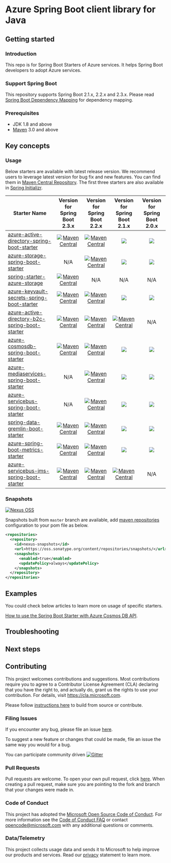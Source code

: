 # Azure Spring Boot client library for Java

## Getting started
### Introduction

This repo is for Spring Boot Starters of Azure services. It helps Spring Boot developers to adopt Azure services.

### Support Spring Boot
This repository supports Spring Boot 2.1.x, 2.2.x and 2.3.x. Please read [Spring Boot Dependency Mapping](https://github.com/Azure/azure-sdk-for-java/wiki/Spring-Boot-Dependency-Mapping) for dependency mapping.

### Prerequisites
- JDK 1.8 and above
- [Maven](http://maven.apache.org/) 3.0 and above

## Key concepts
### Usage

Below starters are available with latest release version. We recommend users to leverage latest version for bug fix and new features.
You can find them in [Maven Central Repository](https://search.maven.org/).
The first three starters are also available in [Spring Initializr](http://start.spring.io/). 

Starter Name | Version for Spring Boot 2.3.x | Version for Spring Boot 2.2.x | Version for Spring Boot 2.1.x | Version for Spring Boot 2.0.x
---|:---:|:---:|:---:|:---:
[azure-active-directory-spring-boot-starter](azure-spring-boot-starter-active-directory/README.md) | [![Maven Central](https://img.shields.io/maven-central/v/com.microsoft.azure/azure-active-directory-spring-boot-starter.svg)](http://search.maven.org/#search%7Cga%7C1%7Cg%3A%22com.microsoft.azure%22%20AND%20a%3A%22azure-active-directory-spring-boot-starter%22) | [![Maven Central](https://img.shields.io/maven-central/v/com.microsoft.azure/azure-active-directory-spring-boot-starter/2.2.svg)](https://search.maven.org/search?q=g:com.microsoft.azure%20AND%20a:azure-active-directory-spring-boot-starter%20AND%20v:2.2.*) | [![](https://img.shields.io/maven-central/v/com.microsoft.azure/azure-active-directory-spring-boot-starter/2.1.svg)](https://search.maven.org/search?q=g:com.microsoft.azure%20AND%20a:azure-active-directory-spring-boot-starter%20AND%20v:2.1.*) | [![](https://img.shields.io/maven-central/v/com.microsoft.azure/azure-active-directory-spring-boot-starter/2.0.svg)](https://search.maven.org/search?q=g:com.microsoft.azure%20AND%20a:azure-active-directory-spring-boot-starter%20AND%20v:2.0.*)
[azure-storage-spring-boot-starter](azure-spring-boot-starter-storage/README.md) | N/A | [![Maven Central](https://img.shields.io/maven-central/v/com.microsoft.azure/azure-storage-spring-boot-starter.svg)](http://search.maven.org/#search%7Cga%7C1%7Cg%3A%22com.microsoft.azure%22%20AND%20a%3A%22azure-storage-spring-boot-starter%22) | [![](https://img.shields.io/maven-central/v/com.microsoft.azure/azure-storage-spring-boot-starter/2.1.svg)](https://search.maven.org/search?q=g:com.microsoft.azure%20AND%20a:azure-storage-spring-boot-starter%20AND%20v:2.1.*) | [![](https://img.shields.io/maven-central/v/com.microsoft.azure/azure-storage-spring-boot-starter/2.0.svg)](https://search.maven.org/search?q=g:com.microsoft.azure%20AND%20a:azure-storage-spring-boot-starter%20AND%20v:2.0.*)
[spring-starter-azure-storage](azure-spring-starter-storage/README.md) | [![Maven Central](https://img.shields.io/maven-central/v/com.microsoft.azure/spring-starter-azure-storage.svg)](https://search.maven.org/search?q=g:com.microsoft.azure%20AND%20%20a:spring-starter-azure-storage) | N/A | N/A | N/A
[azure-keyvault-secrets-spring-boot-starter](azure-spring-boot-starter-keyvault-secrets/README.md) | [![Maven Central](https://img.shields.io/maven-central/v/com.microsoft.azure/azure-keyvault-secrets-spring-boot-starter.svg)](http://search.maven.org/#search%7Cga%7C1%7Cg%3A%22com.microsoft.azure%22%20AND%20a%3A%22azure-keyvault-secrets-spring-boot-starter%22) | [![Maven Central](https://img.shields.io/maven-central/v/com.microsoft.azure/azure-keyvault-secrets-spring-boot-starter/2.2.svg)](https://search.maven.org/search?q=g:com.microsoft.azure%20AND%20a:azure-keyvault-secrets-spring-boot-starter%20AND%20v:2.2.*) | [![](https://img.shields.io/maven-central/v/com.microsoft.azure/azure-keyvault-secrets-spring-boot-starter/2.1.svg)](https://search.maven.org/search?q=g:com.microsoft.azure%20AND%20a:azure-keyvault-secrets-spring-boot-starter%20AND%20v:2.1.*) | [![](https://img.shields.io/maven-central/v/com.microsoft.azure/azure-keyvault-secrets-spring-boot-starter/2.0.svg)](https://search.maven.org/search?q=g:com.microsoft.azure%20AND%20a:azure-keyvault-secrets-spring-boot-starter%20AND%20v:2.0.*)
[azure-active-directory-b2c-spring-boot-starter](azure-spring-boot-starter-active-directory-b2c/README.md) | [![Maven Central](https://img.shields.io/maven-central/v/com.microsoft.azure/azure-active-directory-b2c-spring-boot-starter.svg)](http://search.maven.org/#search%7Cga%7C1%7Cg%3A%22com.microsoft.azure%22%20AND%20a%3A%22azure-active-directory-b2c-spring-boot-starter%22) | [![Maven Central](https://img.shields.io/maven-central/v/com.microsoft.azure/azure-active-directory-b2c-spring-boot-starter/2.2.svg)](https://search.maven.org/search?q=g:com.microsoft.azure%20AND%20a:azure-active-directory-b2c-spring-boot-starter%20AND%20v:2.2.*) | [![Maven Central](https://img.shields.io/maven-central/v/com.microsoft.azure/azure-active-directory-b2c-spring-boot-starter/2.1.svg)](https://search.maven.org/search?q=g:com.microsoft.azure%20AND%20a:azure-active-directory-b2c-spring-boot-starter%20AND%20v:2.1.*) | N/A
[azure-cosmosdb-spring-boot-starter](azure-spring-boot-starter-cosmosdb/README.md) | [![Maven Central](https://img.shields.io/maven-central/v/com.microsoft.azure/azure-cosmosdb-spring-boot-starter.svg)](http://search.maven.org/#search%7Cga%7C1%7Cg%3A%22com.microsoft.azure%22%20AND%20a%3A%22azure-cosmosdb-spring-boot-starter%22) | [![Maven Central](https://img.shields.io/maven-central/v/com.microsoft.azure/azure-cosmosdb-spring-boot-starter/2.2.svg)](https://search.maven.org/search?q=g:com.microsoft.azure%20AND%20a:azure-cosmosdb-spring-boot-starter%20AND%20v:2.2.*) | [![](https://img.shields.io/maven-central/v/com.microsoft.azure/azure-cosmosdb-spring-boot-starter/2.1.svg)](https://search.maven.org/search?q=g:com.microsoft.azure%20AND%20a:azure-cosmosdb-spring-boot-starter%20AND%20v:2.1.*) | [![](https://img.shields.io/maven-central/v/com.microsoft.azure/azure-cosmosdb-spring-boot-starter/2.0.svg)](https://search.maven.org/search?q=g:com.microsoft.azure%20AND%20a:azure-cosmosdb-spring-boot-starter%20AND%20v:2.0.*)
[azure-mediaservices-spring-boot-starter](azure-spring-boot-starter-mediaservices/README.md) | N/A | [![Maven Central](https://img.shields.io/maven-central/v/com.microsoft.azure/azure-mediaservices-spring-boot-starter.svg)](http://search.maven.org/#search%7Cga%7C1%7Cg%3A%22com.microsoft.azure%22%20AND%20a%3A%22azure-mediaservices-spring-boot-starter%22) | [![](https://img.shields.io/maven-central/v/com.microsoft.azure/azure-mediaservices-spring-boot-starter/2.1.svg)](https://search.maven.org/search?q=g:com.microsoft.azure%20AND%20a:azure-mediaservices-spring-boot-starter%20AND%20v:2.1.*) | [![](https://img.shields.io/maven-central/v/com.microsoft.azure/azure-mediaservices-spring-boot-starter/2.0.svg)](https://search.maven.org/search?q=g:com.microsoft.azure%20AND%20a:azure-mediaservices-spring-boot-starter%20AND%20v:2.0.*)
[azure-servicebus-spring-boot-starter](azure-spring-boot-starter-servicebus/README.md) | N/A | [![Maven Central](https://img.shields.io/maven-central/v/com.microsoft.azure/azure-servicebus-spring-boot-starter.svg)](http://search.maven.org/#search%7Cga%7C1%7Cg%3A%22com.microsoft.azure%22%20AND%20a%3A%22azure-servicebus-spring-boot-starter%22) | [![](https://img.shields.io/maven-central/v/com.microsoft.azure/azure-servicebus-spring-boot-starter/2.1.svg)](https://search.maven.org/search?q=g:com.microsoft.azure%20AND%20a:azure-servicebus-spring-boot-starter%20AND%20v:2.1.*) | [![](https://img.shields.io/maven-central/v/com.microsoft.azure/azure-servicebus-spring-boot-starter/2.0.svg)](https://search.maven.org/search?q=g:com.microsoft.azure%20AND%20a:azure-servicebus-spring-boot-starter%20AND%20v:2.0.*)
[spring-data-gremlin-boot-starter](azure-spring-boot-starter-data-gremlin/README.md) | [![Maven Central](https://img.shields.io/maven-central/v/com.microsoft.azure/spring-data-gremlin-boot-starter.svg)](http://search.maven.org/#search%7Cga%7C1%7Cg%3A%22com.microsoft.azure%22%20AND%20a%3A%22spring-data-gremlin-boot-starter%22) | [![Maven Central](https://img.shields.io/maven-central/v/com.microsoft.azure/spring-data-gremlin-boot-starter/2.2.svg)](https://search.maven.org/search?q=g:com.microsoft.azure%20AND%20a:spring-data-gremlin-boot-starter%20AND%20v:2.2.*) | [![](https://img.shields.io/maven-central/v/com.microsoft.azure/spring-data-gremlin-boot-starter/2.1.svg)](https://search.maven.org/search?q=g:com.microsoft.azure%20AND%20a:spring-data-gremlin-boot-starter%20AND%20v:2.1.*) | [![](https://img.shields.io/maven-central/v/com.microsoft.azure/spring-data-gremlin-boot-starter/2.0.svg)](https://search.maven.org/search?q=g:com.microsoft.azure%20AND%20a:spring-data-gremlin-boot-starter%20AND%20v:2.0.*)
[azure-spring-boot-metrics-starter](azure-spring-boot-starter-metrics/README.md) | [![Maven Central](https://img.shields.io/maven-central/v/com.microsoft.azure/azure-spring-boot-metrics-starter.svg)](http://search.maven.org/#search%7Cga%7C1%7Cg%3A%22com.microsoft.azure%22%20AND%20a%3A%22azure-spring-boot-metrics-starter%22) | [![Maven Central](https://img.shields.io/maven-central/v/com.microsoft.azure/azure-spring-boot-metrics-starter/2.2.svg)](https://search.maven.org/search?q=g:com.microsoft.azure%20AND%20a:azure-spring-boot-metrics-starter%20AND%20v:2.2.*) | [![](https://img.shields.io/maven-central/v/com.microsoft.azure/azure-spring-boot-metrics-starter/2.1.svg)](https://search.maven.org/search?q=g:com.microsoft.azure%20AND%20a:azure-spring-boot-metrics-starter%20AND%20v:2.1.*) | [![](https://img.shields.io/maven-central/v/com.microsoft.azure/azure-spring-boot-metrics-starter/2.0.svg)](https://search.maven.org/search?q=g:com.microsoft.azure%20AND%20a:azure-spring-boot-metrics-starter%20AND%20v:2.0.*)
[azure-servicebus-jms-spring-boot-starter](azure-spring-boot-starter-servicebus-jms/README.md) | [![Maven Central](https://img.shields.io/maven-central/v/com.microsoft.azure/azure-servicebus-jms-spring-boot-starter.svg)](http://search.maven.org/#search%7Cga%7C1%7Cg%3A%22com.microsoft.azure%22%20AND%20a%3A%22azure-servicebus-jms-spring-boot-starter%22) | [![Maven Central](https://img.shields.io/maven-central/v/com.microsoft.azure/azure-servicebus-jms-spring-boot-starter/2.2.svg)](https://search.maven.org/search?q=g:com.microsoft.azure%20AND%20a:azure-servicebus-jms-spring-boot-starter%20AND%20v:2.2.*) | [![Maven Central](https://img.shields.io/maven-central/v/com.microsoft.azure/azure-servicebus-jms-spring-boot-starter/2.1.svg)](https://search.maven.org/search?q=g:com.microsoft.azure%20AND%20a:azure-servicebus-jms-spring-boot-starter%20AND%20v:2.1.*) | N/A

### Snapshots  
[![Nexus OSS](https://img.shields.io/nexus/snapshots/https/oss.sonatype.org/com.microsoft.azure/azure-spring-boot.svg)](https://oss.sonatype.org/content/repositories/snapshots/com/microsoft/azure/azure-spring-boot/)

Snapshots built from `master` branch are available, add [maven repositories](https://maven.apache.org/settings.html#Repositories) configuration to your pom file as below. 
```xml
<repositories>
  <repository>
    <id>nexus-snapshots</id>
    <url>https://oss.sonatype.org/content/repositories/snapshots/</url>
    <snapshots>
      <enabled>true</enabled>
      <updatePolicy>always</updatePolicy>
    </snapshots>
  </repository>
</repositories>
```
## Examples
You could check below articles to learn more on usage of specific starters.

[How to use the Spring Boot Starter with Azure Cosmos DB API](https://docs.microsoft.com/java/azure/spring-framework/configure-spring-boot-starter-java-app-with-cosmos-db).

## Troubleshooting
## Next steps

## Contributing
This project welcomes contributions and suggestions.  Most contributions require you to agree to a Contributor License Agreement (CLA) declaring that you have the right to, and actually do, grant us the rights to use your contribution. For details, visit https://cla.microsoft.com.

Please follow [instructions here](./CONTRIBUTING.md) to build from source or contribute.

### Filing Issues

If you encounter any bug, please file an issue [here](https://github.com/Azure/azure-sdk-for-java/issues).

To suggest a new feature or changes that could be made, file an issue the same way you would for a bug.

You can participate community driven [![Gitter](https://badges.gitter.im/Microsoft/spring-on-azure.svg)](https://gitter.im/Microsoft/spring-on-azure)

### Pull Requests

Pull requests are welcome. To open your own pull request, click [here](https://github.com/Microsoft/azure-spring-boot/compare). When creating a pull request, make sure you are pointing to the fork and branch that your changes were made in.

### Code of Conduct

This project has adopted the [Microsoft Open Source Code of Conduct](https://opensource.microsoft.com/codeofconduct/). For more information see the [Code of Conduct FAQ](https://opensource.microsoft.com/codeofconduct/faq/) or contact [opencode@microsoft.com](mailto:opencode@microsoft.com) with any additional questions or comments.

### Data/Telemetry

This project collects usage data and sends it to Microsoft to help improve our products and services. Read our [privacy](https://privacy.microsoft.com/privacystatement) statement to learn more.

